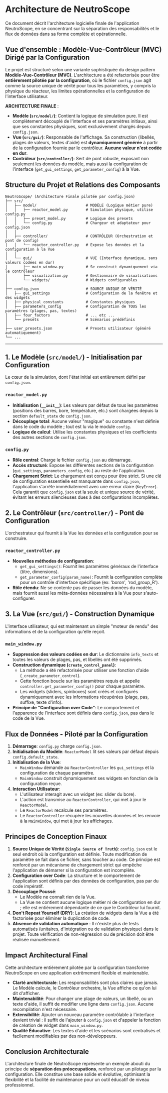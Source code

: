 # Architecture de NeutroScope

Ce document décrit l'architecture logicielle finale de l'application NeutroScope, en se concentrant sur la séparation des responsabilités et le flux de données dans sa forme complète et opérationnelle.

## Vue d'ensemble : Modèle-Vue-Contrôleur (MVC) Dirigé par la Configuration

Le projet est structuré selon une variante sophistiquée du design pattern **Modèle-Vue-Contrôleur (MVC)**. L'architecture a été refactorisée pour être **entièrement pilotée par la configuration**, où le fichier `config.json` agit comme la source unique de vérité pour tous les paramètres, y compris la physique du réacteur, les limites opérationnelles et la configuration de l'interface utilisateur.

**ARCHITECTURE FINALE** :
- **Modèle (`src/model/`)**: Contient la logique de simulation pure. Il est complètement découplé de l'interface et ses paramètres initiaux, ainsi que ses constantes physiques, sont exclusivement chargés depuis `config.json`.
- **Vue (`src/gui/`)**: Responsable de l'affichage. Sa construction (libellés, plages de valeurs, textes d'aide) est **dynamiquement générée** à partir de la configuration fournie par le contrôleur. **Aucune valeur n'est codée en dur**.
- **Contrôleur (`src/controller/`)**: Sert de pont robuste, exposant non seulement les données du modèle, mais aussi la configuration de l'interface (`get_gui_settings`, `get_parameter_config`) à la Vue.

## Structure du Projet et Relations des Composants

```
NeutroScope/ (Architecture Finale pilotée par config.json)
├── src/
│   ├── model/                      # MODÈLE (Logique métier pure)
│   │   ├── reactor_model.py        # Simulation physique, utilise config.py
│   │   ├── preset_model.py         # Logique des presets
│   │   └── config.py               # Chargeur et adaptateur pour config.json
│   │
│   ├── controller/                 # CONTRÔLEUR (Orchestration et pont de config)
│   │   └── reactor_controller.py   # Expose les données et la configuration à la Vue
│   │
│   └── gui/                        # VUE (Interface dynamique, sans valeurs codées en dur)
│       ├── main_window.py          # Se construit dynamiquement via le contrôleur
│       ├── visualization.py        # Gestionnaire de visualisations
│       └── widgets/                # Widgets configurables
│
├── config.json                     # SOURCE UNIQUE DE VÉRITÉ
│   ├── gui_settings                # Configuration de la fenêtre et des widgets
│   ├── physical_constants          # Constantes physiques
│   ├── parameters_config           # Configuration de TOUS les paramètres (plages, pas, textes)
│   ├── four_factors                # ... etc ...
│   └── presets                     # Scénarios prédéfinis
│
├── user_presets.json               # Presets utilisateur (généré automatiquement)
└── ...
```

---
## 1. Le Modèle (`src/model/`) - Initialisation par Configuration

Le cœur de la simulation, dont l'état initial est entièrement défini par `config.json`.

### **`reactor_model.py`**
- **Initialisation (`__init__`)**: Les valeurs par défaut de tous les paramètres (positions des barres, bore, température, etc.) sont chargées depuis la section `default_state` de `config.json`.
- **Découplage total**: Aucune valeur "magique" ou constante n'est définie dans le code du modèle ; tout est lu via le module `config`.
- **Logique de calcul**: Utilise les constantes physiques et les coefficients des autres sections de `config.json`.

### **`config.py`**
- **Rôle central**: Charge le fichier `config.json` au démarrage.
- **Accès structuré**: Expose les différentes sections de la configuration (`gui_settings`, `parameters_config`, etc.) au reste de l'application.
- **Chargement Strict**: Le chargement est conçu pour être strict. Si une clé de configuration essentielle est manquante dans `config.json`, l'application s'arrête immédiatement avec une erreur claire (`KeyError`). Cela garantit que `config.json` est la seule et unique source de vérité, évitant les erreurs silencieuses dues à des configurations incomplètes.

## 2. Le Contrôleur (`src/controller/`) - Pont de Configuration

L'orchestrateur qui fournit à la Vue les données *et* la configuration pour se construire.

### **`reactor_controller.py`**
- **Nouvelles méthodes de configuration**:
  - `get_gui_settings()`: Fournit les paramètres généraux de l'interface (titre, dimensions).
  - `get_parameter_config(param_name)`: Fournit la configuration complète pour un contrôle d'interface spécifique (ex: 'boron', 'rod_group_R').
- **Rôle étendu**: Ne se contente pas de passer les données du modèle, mais fournit aussi les méta-données nécessaires à la Vue pour s'auto-configurer.

## 3. La Vue (`src/gui/`) - Construction Dynamique

L'interface utilisateur, qui est maintenant un simple "moteur de rendu" des informations et de la configuration qu'elle reçoit.

### **`main_window.py`**
- **Suppression des valeurs codées en dur**: Le dictionnaire `info_texts` et toutes les valeurs de plages, pas, et libellés ont été supprimés.
- **Construction dynamique (`create_control_panel`)**:
  - La méthode a été refactorisée pour utiliser une fonction d'aide (`_create_parameter_control`).
  - Cette fonction boucle sur les paramètres requis et appelle `controller.get_parameter_config()` pour chaque paramètre.
  - Les widgets (sliders, spinboxes) sont créés et configurés dynamiquement avec les informations récupérées (plage, pas, suffixe, texte d'info).
- **Principe de "Configuration over Code"**: Le comportement et l'apparence de l'interface sont définis dans `config.json`, pas dans le code de la Vue.

## Flux de Données - Piloté par la Configuration

1.  **Démarrage**: `config.py` charge `config.json`.
2.  **Initialisation du Modèle**: `ReactorModel` lit ses valeurs par défaut depuis `config.default_state`.
3.  **Initialisation de la Vue**:
    - `MainWindow` demande au `ReactorController` les `gui_settings` et la configuration de chaque paramètre.
    - `MainWindow` construit dynamiquement ses widgets en fonction de la configuration reçue.
4.  **Interaction Utilisateur**:
    - L'utilisateur interagit avec un widget (ex: slider du bore).
    - L'action est transmise au `ReactorController`, qui met à jour le `ReactorModel`.
    - Le `ReactorModel` recalcule ses paramètres.
    - Le `ReactorController` récupère les nouvelles données et les renvoie à la `MainWindow`, qui met à jour les affichages.

## Principes de Conception Finaux

1.  **Source Unique de Vérité (`Single Source of Truth`)**: `config.json` est le seul endroit où la configuration est définie. Toute modification de paramètre se fait dans ce fichier, sans toucher au code. Ce principe est renforcé par un mécanisme de chargement strict qui empêche l'application de démarrer si la configuration est incomplète.
2.  **Configuration over Code**: La structure et le comportement de l'application sont définis par des données de configuration, pas par du code impératif.
3.  **Découplage Poussé**:
    - Le Modèle ne connaît rien de la Vue.
    - La Vue ne contient aucune logique métier ni de configuration en dur ; elle est entièrement dépendante de ce que le Contrôleur lui fournit.
4.  **Don't Repeat Yourself (DRY)**: La création de widgets dans la Vue a été factorisée pour éliminer la duplication de code.
5.  **Absence de validation automatique** : Il n'existe plus de tests automatisés (unitaires, d'intégration ou de validation physique) dans le projet. Toute vérification de non-régression ou de précision doit être réalisée manuellement.

## Impact Architectural Final

Cette architecture entièrement pilotée par la configuration transforme NeutroScope en une application extrêmement flexible et maintenable.
- **Clarté architecturale**: Les responsabilités sont plus claires que jamais. Le Modèle calcule, le Contrôleur orchestre, la Vue affiche ce qu'on lui dit d'afficher.
- **Maintenabilité**: Pour changer une plage de valeurs, un libellé, ou un texte d'aide, il suffit de modifier une ligne dans `config.json`. Aucune recompilation n'est nécessaire.
- **Extensibilité**: Ajouter un nouveau paramètre contrôlable à l'interface devient trivial : il suffit de l'ajouter à `config.json` et d'appeler la fonction de création de widget dans `main_window.py`.
- **Qualité Éducative**: Les textes d'aide et les scénarios sont centralisés et facilement modifiables par des non-développeurs.

## Conclusion Architecturale

L'architecture finale de NeutroScope représente un exemple abouti du principe de **séparation des préoccupations**, renforcé par un pilotage par la configuration. Elle constitue une base solide et évolutive, optimisant la flexibilité et la facilité de maintenance pour un outil éducatif de niveau professionnel. 